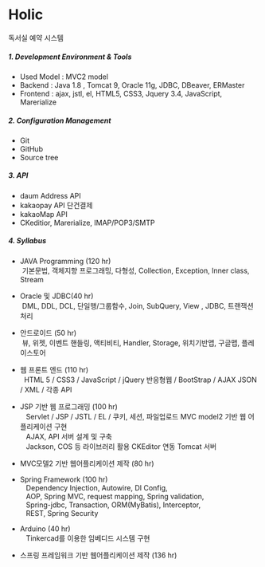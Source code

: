 # Holic 
독서실 예약 시스템

##### 1. Development Environment & Tools
  - Used Model :  MVC2 model
  - Backend :  Java 1.8 , Tomcat 9, Oracle 11g, JDBC, DBeaver, ERMaster
  - Frontend :  ajax, jstl, el, HTML5, CSS3, Jquery 3.4, JavaScript, Marerialize

##### 2. Configuration Management
  - Git
  - GitHub
  - Source tree


##### 3. API
  - daum Address API
  - kakaopay API 단건결제
  - kakaoMap API
  - CKeditior, Marerialize, IMAP/POP3/SMTP

##### 4. Syllabus
  - JAVA Programming (120 hr) <br>
    &nbsp;기본문법, 객체지향 프로그래밍, 다형성, Collection, Exception, Inner class, Stream


  - Oracle 및 JDBC(40 hr) <br>
    &nbsp;DML, DDL, DCL, 단일행/그룹함수, Join, SubQuery, View , JDBC, 트랜잭션 처리


  - 안드로이드 (50 hr) <br>
    &nbsp;뷰, 위젯, 이벤트 핸들링, 액티비티, 
    Handler, Storage, 위치기반앱, 구글맵, 플레이스토어 


  - 웹 프론트 엔드  (110 hr)<br>
    &nbsp; HTML 5 / CSS3 / JavaScript / jQuery
    반응형웹 / BootStrap / AJAX
    JSON / XML / 각종 API


  - JSP 기반 웹 프로그래밍 (100 hr)<br>
     &nbsp;&nbsp; Servlet / JSP / JSTL / EL / 
 쿠키, 세션, 파일업로드
 MVC model2 기반 웹 어플리케이션 구현<br>
 &nbsp;&nbsp; AJAX, API 서버 설계 및 구축<br>
 &nbsp;&nbsp; Jackson, COS 등 라이브러리 활용
 CKEditor 연동
 Tomcat 서버


  - MVC모델2 기반 웹어플리케이션 제작 (80 hr)
  
  - Spring Framework (100 hr) <br>
  &nbsp;&nbsp; Dependency Injection, Autowire, DI Config,<br>
  &nbsp;&nbsp; AOP, Spring MVC, request mapping, Spring validation,<br>
  &nbsp;&nbsp; Spring-jdbc, Transaction, ORM(MyBatis), Interceptor,<br>
  &nbsp;&nbsp; REST, Spring Security
  
  
  - Arduino (40 hr) <br>
  &nbsp;&nbsp; Tinkercad를 이용한 임베디드 시스템 구현
  
  - 스프링 프레임워크 기반 웹어플리케이션 제작 (136 hr)
